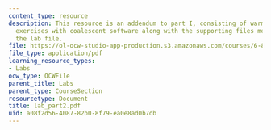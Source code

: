 ```yaml
---
content_type: resource
description: This resource is an addendum to part I, consisting of warm-up computer
  exercises with coalescent software along with the supporting files mentioned in
  the lab file.
file: https://ol-ocw-studio-app-production.s3.amazonaws.com/courses/6-877j-computational-evolutionary-biology-fall-2005/a08f2d56408782b08f79ea0e8ad0b7db_lab_part2.pdf
file_type: application/pdf
learning_resource_types:
- Labs
ocw_type: OCWFile
parent_title: Labs
parent_type: CourseSection
resourcetype: Document
title: lab_part2.pdf
uid: a08f2d56-4087-82b0-8f79-ea0e8ad0b7db
---
```

